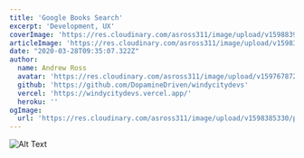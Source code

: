 ```yaml
---
title: 'Google Books Search'
excerpt: 'Development, UX'
coverImage: 'https://res.cloudinary.com/asross311/image/upload/v1598839550/portfolio/Rectangle_6037_2_y9xmog.jpg'
articleImage: 'https://res.cloudinary.com/asross311/image/upload/v1598376790/portfolio/wcd-logo_1_iuuuob.jpg'
date: "2020-03-28T09:35:07.322Z"
author:
  name: Andrew Ross
  avatar: 'https://res.cloudinary.com/asross311/image/upload/v1597678722/portfolio/doge_ropqvx.jpg'
  github: 'https://github.com/DopamineDriven/windycitydevs'
  vercel: 'https://windycitydevs.vercel.app/'
  heroku: ''
ogImage:
  url: 'https://res.cloudinary.com/asross311/image/upload/v1598385330/portfolio/Group_25_1_mkabg7.jpg'
---
```


 ![Alt Text](https://dev-to-uploads.s3.amazonaws.com/i/k9lv12xtp4lkavj6ip0c.png)